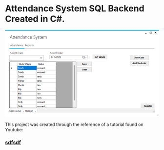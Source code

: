 # Attendance System SQL Backend Created in C#.

<p>
  <img src = "https://github.com/rileystuartmyers/AttendanceSystem/blob/469e643335efd94f8a6dfe8ca352a41afd285d7e/git_images/Screenshot%202025-06-03%20142901.png">
</p>

This project was created through the reference of a tutorial found on Youtube: <a href = ""><h3>sdfsdf</h3></a>


